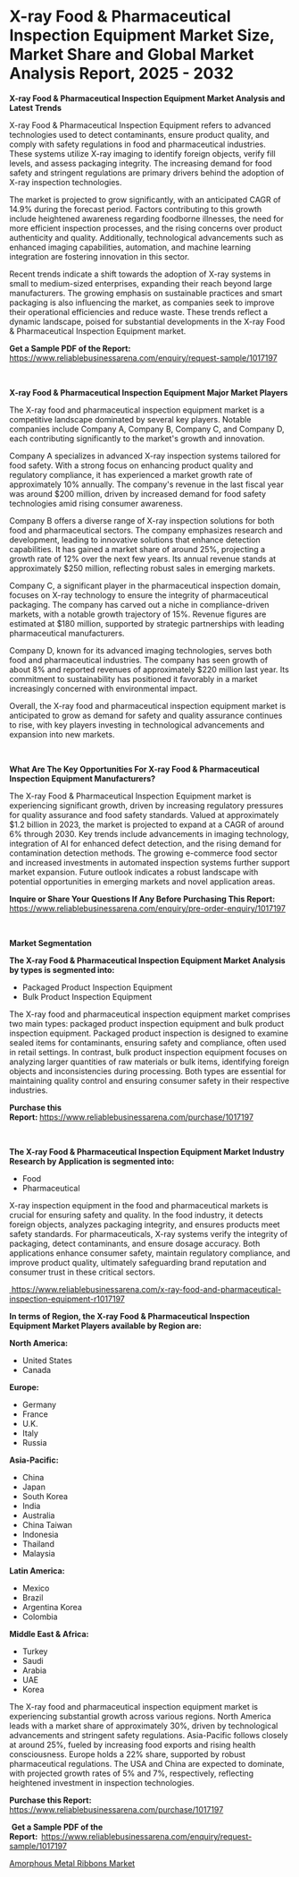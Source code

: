 <p><h1>X-ray Food & Pharmaceutical Inspection Equipment Market Size, Market Share and Global Market Analysis Report, 2025 - 2032</h1></p><p><strong>X-ray Food & Pharmaceutical Inspection Equipment Market Analysis and Latest Trends</strong></p>
<p><p>X-ray Food & Pharmaceutical Inspection Equipment refers to advanced technologies used to detect contaminants, ensure product quality, and comply with safety regulations in food and pharmaceutical industries. These systems utilize X-ray imaging to identify foreign objects, verify fill levels, and assess packaging integrity. The increasing demand for food safety and stringent regulations are primary drivers behind the adoption of X-ray inspection technologies.</p><p>The market is projected to grow significantly, with an anticipated CAGR of 14.9% during the forecast period. Factors contributing to this growth include heightened awareness regarding foodborne illnesses, the need for more efficient inspection processes, and the rising concerns over product authenticity and quality. Additionally, technological advancements such as enhanced imaging capabilities, automation, and machine learning integration are fostering innovation in this sector.</p><p>Recent trends indicate a shift towards the adoption of X-ray systems in small to medium-sized enterprises, expanding their reach beyond large manufacturers. The growing emphasis on sustainable practices and smart packaging is also influencing the market, as companies seek to improve their operational efficiencies and reduce waste. These trends reflect a dynamic landscape, poised for substantial developments in the X-ray Food & Pharmaceutical Inspection Equipment market.</p></p>
<p><strong>Get a Sample PDF of the Report:&nbsp;</strong> <a href="https://www.reliablebusinessarena.com/enquiry/request-sample/1017197?utm_campaign=3055&utm_medium=2&utm_source=Github&utm_content=ia&utm_term=21032025&utm_id=x-ray-food-pharmaceutical-inspection-equipment">https://www.reliablebusinessarena.com/enquiry/request-sample/1017197</a></p>
<p>&nbsp;</p>
<p><strong>X-ray Food & Pharmaceutical Inspection Equipment Major Market Players</strong></p>
<p><p>The X-ray food and pharmaceutical inspection equipment market is a competitive landscape dominated by several key players. Notable companies include Company A, Company B, Company C, and Company D, each contributing significantly to the market's growth and innovation.</p><p>Company A specializes in advanced X-ray inspection systems tailored for food safety. With a strong focus on enhancing product quality and regulatory compliance, it has experienced a market growth rate of approximately 10% annually. The company's revenue in the last fiscal year was around $200 million, driven by increased demand for food safety technologies amid rising consumer awareness.</p><p>Company B offers a diverse range of X-ray inspection solutions for both food and pharmaceutical sectors. The company emphasizes research and development, leading to innovative solutions that enhance detection capabilities. It has gained a market share of around 25%, projecting a growth rate of 12% over the next few years. Its annual revenue stands at approximately $250 million, reflecting robust sales in emerging markets.</p><p>Company C, a significant player in the pharmaceutical inspection domain, focuses on X-ray technology to ensure the integrity of pharmaceutical packaging. The company has carved out a niche in compliance-driven markets, with a notable growth trajectory of 15%. Revenue figures are estimated at $180 million, supported by strategic partnerships with leading pharmaceutical manufacturers.</p><p>Company D, known for its advanced imaging technologies, serves both food and pharmaceutical industries. The company has seen growth of about 8% and reported revenues of approximately $220 million last year. Its commitment to sustainability has positioned it favorably in a market increasingly concerned with environmental impact.</p><p>Overall, the X-ray food and pharmaceutical inspection equipment market is anticipated to grow as demand for safety and quality assurance continues to rise, with key players investing in technological advancements and expansion into new markets.</p></p>
<p>&nbsp;</p>
<p><strong>What Are The Key Opportunities For X-ray Food & Pharmaceutical Inspection Equipment Manufacturers?</strong></p>
<p><p>The X-ray Food & Pharmaceutical Inspection Equipment market is experiencing significant growth, driven by increasing regulatory pressures for quality assurance and food safety standards. Valued at approximately $1.2 billion in 2023, the market is projected to expand at a CAGR of around 6% through 2030. Key trends include advancements in imaging technology, integration of AI for enhanced defect detection, and the rising demand for contamination detection methods. The growing e-commerce food sector and increased investments in automated inspection systems further support market expansion. Future outlook indicates a robust landscape with potential opportunities in emerging markets and novel application areas.</p></p>
<p><strong>Inquire or Share Your Questions If Any Before Purchasing This Report:</strong> <a href="https://www.reliablebusinessarena.com/enquiry/pre-order-enquiry/1017197?utm_campaign=3055&utm_medium=2&utm_source=Github&utm_content=ia&utm_term=21032025&utm_id=x-ray-food-pharmaceutical-inspection-equipment">https://www.reliablebusinessarena.com/enquiry/pre-order-enquiry/1017197</a></p>
<p>&nbsp;</p>
<p><strong>Market Segmentation</strong></p>
<p><strong>The X-ray Food & Pharmaceutical Inspection Equipment Market Analysis by types is segmented into:</strong></p>
<p><ul><li>Packaged Product Inspection Equipment</li><li>Bulk Product Inspection Equipment</li></ul></p>
<p><p>The X-ray food and pharmaceutical inspection equipment market comprises two main types: packaged product inspection equipment and bulk product inspection equipment. Packaged product inspection is designed to examine sealed items for contaminants, ensuring safety and compliance, often used in retail settings. In contrast, bulk product inspection equipment focuses on analyzing larger quantities of raw materials or bulk items, identifying foreign objects and inconsistencies during processing. Both types are essential for maintaining quality control and ensuring consumer safety in their respective industries.</p></p>
<p><strong>Purchase this Report:&nbsp;</strong><a href="https://www.reliablebusinessarena.com/purchase/1017197?utm_campaign=3055&utm_medium=2&utm_source=Github&utm_content=ia&utm_term=21032025&utm_id=x-ray-food-pharmaceutical-inspection-equipment">https://www.reliablebusinessarena.com/purchase/1017197</a></p>
<p>&nbsp;</p>
<p><strong>The X-ray Food & Pharmaceutical Inspection Equipment Market Industry Research by Application is segmented into:</strong></p>
<p><ul><li>Food</li><li>Pharmaceutical</li></ul></p>
<p><p>X-ray inspection equipment in the food and pharmaceutical markets is crucial for ensuring safety and quality. In the food industry, it detects foreign objects, analyzes packaging integrity, and ensures products meet safety standards. For pharmaceuticals, X-ray systems verify the integrity of packaging, detect contaminants, and ensure dosage accuracy. Both applications enhance consumer safety, maintain regulatory compliance, and improve product quality, ultimately safeguarding brand reputation and consumer trust in these critical sectors.</p></p>
<p><a href="https://www.reliablebusinessarena.com/x-ray-food-and-pharmaceutical-inspection-equipment-r1017197?utm_campaign=3055&utm_medium=2&utm_source=Github&utm_content=ia&utm_term=21032025&utm_id=x-ray-food-pharmaceutical-inspection-equipment">&nbsp;https://www.reliablebusinessarena.com/x-ray-food-and-pharmaceutical-inspection-equipment-r1017197</a></p>
<p><strong>In terms of Region, the X-ray Food & Pharmaceutical Inspection Equipment Market Players available by Region are:</strong></p>
<p>
    <p> <strong> North America: </strong>
        <ul>
            <li>United States</li>
            <li>Canada</li>
        </ul>
        </p> 
    <p> <strong> Europe: </strong>
        <ul>
            <li>Germany</li>
            <li>France</li>
            <li>U.K.</li>
            <li>Italy</li>
            <li>Russia</li>
        </ul>
        </p> 
    <p> <strong> Asia-Pacific: </strong>
        <ul>
            <li>China</li>
            <li>Japan</li>
            <li>South Korea</li>
            <li>India</li>
            <li>Australia</li>
            <li>China Taiwan</li>
            <li>Indonesia</li>
            <li>Thailand</li>
            <li>Malaysia</li>
        </ul>
        </p> 
    <p> <strong> Latin America: </strong>
        <ul>
            <li>Mexico</li>
            <li>Brazil</li>
            <li>Argentina Korea</li>
            <li>Colombia</li>
        </ul>
        </p> 
    <p> <strong> Middle East & Africa: </strong>
        <ul>
            <li>Turkey</li>
            <li>Saudi</li>
            <li>Arabia</li>
            <li>UAE</li>
            <li>Korea</li>
        </ul>
    </p>
    </p>
<p><p>The X-ray food and pharmaceutical inspection equipment market is experiencing substantial growth across various regions. North America leads with a market share of approximately 30%, driven by technological advancements and stringent safety regulations. Asia-Pacific follows closely at around 25%, fueled by increasing food exports and rising health consciousness. Europe holds a 22% share, supported by robust pharmaceutical regulations. The USA and China are expected to dominate, with projected growth rates of 5% and 7%, respectively, reflecting heightened investment in inspection technologies.</p></p>
<p><strong>Purchase this Report: </strong><a href="https://www.reliablebusinessarena.com/purchase/1017197?utm_campaign=3055&utm_medium=2&utm_source=Github&utm_content=ia&utm_term=21032025&utm_id=x-ray-food-pharmaceutical-inspection-equipment">https://www.reliablebusinessarena.com/purchase/1017197</a></p>
<p>&nbsp;<strong>Get a Sample PDF of the Report:&nbsp;&nbsp;</strong><a href="https://www.reliablebusinessarena.com/enquiry/request-sample/1017197?utm_campaign=3055&utm_medium=2&utm_source=Github&utm_content=ia&utm_term=21032025&utm_id=x-ray-food-pharmaceutical-inspection-equipment">https://www.reliablebusinessarena.com/enquiry/request-sample/1017197</a></p>
<p><strong></strong></p>
<p><p><a href="https://github.com/ryanbell8967/Market-Research-Report-List-1/blob/main/amorphous-metal-ribbons-market.md?utm_campaign=3055&utm_medium=2&utm_source=Github&utm_content=ia&utm_term=21032025&utm_id=x-ray-food-pharmaceutical-inspection-equipment">Amorphous Metal Ribbons Market</a></p></p>